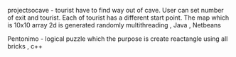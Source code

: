 projectsocave - tourist have to find way out of cave. User can set number of exit and tourist. Each of tourist has a different start
point. The map which is 10x10 array 2d is generated randomly multithreading , Java , Netbeans

Pentonimo - logical puzzle which the purpose is create reactangle using all bricks , c++
